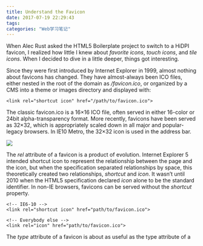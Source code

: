 ```yaml
---
title: Understand the Favicon
date: 2017-07-19 22:29:43
tags:
categories: "Web学习笔记"
---
```


When Alec Rust asked the HTML5 Boilerplate project to switch to a HiDPI favicon, I realized how little I knew about _favorite icons_, _touch icons_, and _tile icons_. When I decided to dive in a little deeper, things got interesting.

Since they were first introduced by Internet Explorer in 1999, almost nothing about favicons has changed. They have almost-always been ICO files, either nested in the root of the domain as _/favicon.ico_, or organized by a CMS into a theme or images directory and displayed with:

```HTML5
<link rel="shortcut icon" href="/path/to/favicon.ico">
```

The classic favicon.ico is a 16×16 ICO file, often served in either 16-color or 24bit alpha-transparency format. More recently, favicons have been served as 32×32, which is appropriately scaled down in all major and popular-legacy browsers. In IE10 Metro, the 32×32 icon is used in the address bar.

![](/images/categories/web/014/ie10-address-bar.png)

<!--more-->

The _rel_ attribute of a favicon is a product of evolution. Internet Explorer 5 intended shortcut icon to represent the relationship between the page and the icon, but when the specification separated relationships by space, this theoretically created two relationships, _shortcut_ and _icon_. It wasn’t until 2010 when the HTML5 specification declared _icon_ alone to be the standard identifier. In non-IE browsers, favicons can be served without the _shortcut_ property.

```HTML5
<!-- IE6-10 -->
<link rel="shortcut icon" href="path/to/favicon.ico">

<!-- Everybody else -->
<link rel="icon" href="path/to/favicon.ico">
```

The _type_ attribute of a favicon is about as useful as the type attribute of a <script>. As of Janaury 16, 2013, Wikipedia hints that the favicon’s type attribute may effect whether or not Internet Explorer will correctly display it. In reality, Internet Explorer only cares about the server mime for the ICO file, and otherwise ignores the type attribute. The _type_ attribute can be anything, and it can be nothing.

```HTML5
<!-- Still works in IE6+ -->
<link rel="shortcut icon" href="path/to/favicon.ico" type="image/vnd.microsoft.icon">

<!-- Still works in IE6+ -->
<link rel="shortcut icon" href="path/to/favicon.ico" type="image/x-icon">

<!-- Still works in IE6+ -->
<link rel="shortcut icon" href="path/to/favicon.ico">
```

![](/images/categories/web/014/02.png)

This really depresses me, because _Chrome_, _Firefox_, _Opera 7+_, and _Safari 4+_ all accept the PNG favicon, but Chrome and Safari will opt to use the ICO favicon when both are presented, regardless of the order in which they are declared. On the other hand, Internet Explorer does not support PNG favicons, but it will ignore the PNG favicon and use the ICO favicon, regardless of the order in which they are declared.

```HTML5
<!-- Chrome, Safari, IE -->
<link rel="shortcut icon" href="path/to/favicon.ico">

<!-- Firefox, Opera (Chrome and Safari say thanks but no thanks) -->
<link rel="icon" href="path/to/favicon.png">
```

Since PNG favicon files do not include multiple resolutions like ICO favicons, we can write out several favicon declarations and use the sizes attribute to target each resolution.

```HTML5
<link rel="icon" href="favicon-16.png" sizes="16x16">
<link rel="icon" href="favicon-32.png" sizes="32x32">
<link rel="icon" href="favicon-48.png" sizes="48x48">
<link rel="icon" href="favicon-64.png" sizes="64x64">
<link rel="icon" href="favicon-128.png" sizes="128x128">
```

How do these PNG-favicon-compatible browsers determine which favicon should be used? Firefox and Safari will use the favicon that comes last. Chrome for Mac will use whichever favicon is ICO formatted, otherwise the 32×32 favicon. Chrome for Windows will use the favicon that comes first if it is 16×16, otherwise the ICO. If none of the aforementioned options are available, both Chromes will use whichever favicon comes first, exactly the opposite of Firefox and Safari. Indeed, Chrome for Mac will ignore the 16×16 favicon and use the 32×32 version if only to scale it back down to 16×16 on non-retina devices. Opera, not wanting to take sides, will choose from any of the available icons at complete random. I love that Opera does this.
And that’s just the beginning. Now it’s time to learn about the Internet Explorer caveats.

While IE8-10 will display the favicon on first load of the page, IE7 will skip the first load and display the favicon during repeat visits. Worse yet, IE6 will only display the favicon once the site has been bookmarked and reopened in the browser. IE6 will also drop the favicon whenever the browser cache is cleared, and it will not display the favicon again until the site is either re-bookmarked, or the favicon is somehow reloaded. If IE6 and favicons mean a lot to you, you can force this reload with a little JavaScript snippet, preferably wrapped in a conditional comment.

```HTML5
<!-- I "support" IE6 -->
<!--[if IE 6]><script>(new Image).src="path/to/favicon.ico"</script><![endif]-->
```

Back to HiDPI; have you asked yourself this question yet?

>If all good browsers support PNG favicons, and IE browsers need ICO favicons, but ICO favicons throw off Chrome and Safari, why not wrap the ICO favicon in IE conditional commments?

That is a great question, and it leads to a great idea. PNG files are a fraction the size of ICO files. We could serve a classic 32×32 ICO favicon to IE, and a super sleek 96×96 PNG favicon to everybody else.

```HTML5
<!-- Just IE? -->
<!--[if IE]><link rel="shortcut icon" href="path/to/favicon.ico"><![endif]-->

<!-- Everybody else? -->
<link rel="icon" href="path/to/favicon.png">
```

One. Big. Problem. **IE10 does not support conditional comments, and it does not support PNG favicons**. Yes, with the code above, legacy IE would get a better experience than Microsoft’s brightest flagship.

>Hey, hey — what if we stick the ICO favicon in the root directory and use <link rel="icon"> to assign the PNG favicon?

You. Win. The Internet! Given the limitations of Chrome, Safari, and IE, this method will give every browser the best favicon experience. IE will ignore the _<link rel="icon">_ and use the ICO favicon found in the root of the domain as _/favicon.ico_. All other browsers will use the PNG favicon displayed with:

```HTML5
<link rel="icon" href="path/to/favicon.png">
```

>But what if I want multiple favicons or my CMS doesn’t like to do things this way? Is there … another way?

Yea, but you’re not gonna like it.

```HTML5
<!-- I "support" IE -->
<script>
navigator.appName == "Microsoft Internet Explorer" && (function (i, d, s, l) {
   i.src = "favicon.ico";
   s = d.getElementsByTagName("script")[0];
   l = s.parentNode.insertBefore(d.createElement("link"), s);
   l.rel = "shortcut icon";
   l.href = i.src;
})(new Image, document);
</script>

<!-- Everybody else -->
<link rel="icon" href="path/to/favicon.png">
```

Unsatisfied with either solution? All is not lost. IE10 users are mostly Windows 8 users for now, and Windows 8 introduces a new kind of display icon for websites — _tile icons_.

With IE10 Metro we can display a unique tile icon when the visitor pins our site to their Start screen. These tile icons are 144×144 PNG files, and for best results they use a transparent background. A background tile color can be specified using a hex RGB color (using the six-character #RRGGBB notation), a CSS color name, or the CSS rgb() function. The markup is pretty simple.

```HTML5
<meta name="msapplication-TileColor" content="#D83434">
<meta name="msapplication-TileImage" content="path/to/tileicon.png">
```

![](/images/categories/web/014/tile-icon-pinnning.png)

Okay, so let’s put it all together, accepting the potential limitation of IE10, and keeping the sane parts of everything else.

```HTML5
<link rel="apple-touch-icon" href="path/to/touchicon.png">
<link rel="icon" href="path/to/favicon.png">
<!--[if IE]><link rel="shortcut icon" href="path/to/favicon.ico"><![endif]-->
<!-- or, set /favicon.ico for IE10 win -->
<meta name="msapplication-TileColor" content="#D83434">
<meta name="msapplication-TileImage" content="path/to/tileicon.png">
```

It’s a start, at least.
If you want to learn more about creating favicons, I recommend [Create the perfect favicon](http://www.creativebloq.com/net-magazine) from Jon Hicks’ [The Icon Handbook](https://www.fivesimplesteps.com/products/the-icon-handbook), and [Making a good favicon](https://snook.ca/archives/design/making_a_good_favicon) by Jonathan Snook. Also, I want to thank @alrra for telling me about tile icons.

Wait, I came here for touch icons.

If you want to learn more about embedding touch icons, read Mathias Bynens’ [Everything You Always Wanted To Know About Touch Icons](). Or, follow this summary of his article:


>It’s perfectly possible to just create one high-resolution icon. Lower display resolutions automatically resize the icon. The downside is, this affects performance negatively whenever the site is added to the home screen.

>As of March 2013, if you’re lazy and don’t really care about performance when the site is added to the home screen, just use a single 152×152 icon

And here’s the markup for that icon:

```HTML5
<link rel="apple-touch-icon-precomposed" href="apple-touch-icon-152x152-precomposed.png">
```

May all your BlackBerry – Android – iOS(7) dreams come true.

![](/images/categories/web/014/03.png)

Origin Post :[http://www.jonathantneal.com/blog/understand-the-favicon/](http://www.jonathantneal.com/blog/understand-the-favicon/)
